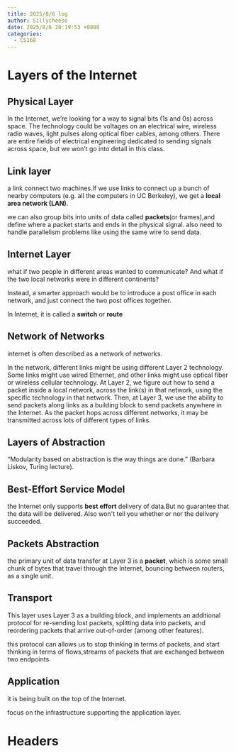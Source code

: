 ```yaml
---
title: 2025/8/6 log
author: Sillycheese
date: 2025/8/6 20:19:53 +0800
categories:
  - CS168
---
```

# Layers of the Internet

## Physical Layer

In the Internet, we’re looking for a way to signal bits (1s and 0s) across space. The technology could be voltages on an electrical wire, wireless radio waves, light pulses along optical fiber cables, among others. There are entire fields of electrical engineering dedicated to sending signals across space, but we won’t go into detail in this class.

## Link layer

a link connect two machines.If we use links to connect up a bunch of nearby computers (e.g. all the computers in UC Berkeley), we get a **local area network (LAN)**.

we can also group bits into units of data called **packets**(or frames),and define where a packet starts and ends in the physical signal. also need to handle parallelism problems like using the same wire to send data.

## Internet Layer

what if two people in different areas wanted to communicate? And what if the two local networks were in different continents?

Instead, a smarter approach would be to introduce a post office in each network, and just connect the two post offices together.

In Internet, it is called a **switch** or **route**

## Network of Networks

internet is often described as a network of networks.

In the network, different links might be using different Layer 2 technology. Some links might use wired Ethernet, and other links might use optical fiber or wireless cellular technology. At Layer 2, we figure out how to send a packet inside a local network, across the link(s) in that network, using the specific technology in that network. Then, at Layer 3, we use the ability to send packets along links as a building block to send packets anywhere in the Internet. As the packet hops across different networks, it may be transmitted across lots of different types of links.

## Layers of Abstraction

“Modularity based on abstraction is the way things are done.” (Barbara Liskov, Turing lecture).

## Best-Effort Service Model

the Internet only supports **best effort** delivery of data.But no guarantee that the data will be delivered. Also won't tell you whether or nor the delivery succeeded.

## Packets Abstraction

 the primary unit of data transfer at Layer 3 is a **packet**, which is some small chunk of bytes that travel through the Internet, bouncing between routers, as a single unit.

## Transport

This layer uses Layer 3 as a building block, and implements an additional protocol for re-sending lost packets, splitting data into packets, and reordering packets that arrive out-of-order (among other features).

this protocol can allows us to stop thinking in terms of packets, and start thinking in terms of flows,streams of packets that are exchanged between two endpoints.

## Application

it is being built on the top of the Internet.

focus on the infrastructure supporting the application layer.

# Headers


